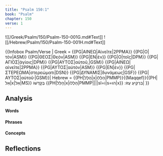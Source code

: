 ```yaml
---
title: "Psalm 150:1"
book: "Psalm"
chapter: 150
verse: 1
---
```

![[/Greek/Psalm/150/Psalm-150-001G.md#Text]]
![[/Hebrew/Psalm/150/Psalm-150-001H.md#Text]]

{{Infobox Psalm/Verse |
  Greek = {{PG|ΑΙΝΕΩ|Αἰνεῖτε|2PPMA}} {{PG|Ο|τὸν|ASM}} {{PG|ΘΕΟΣ|Θεὸν|ASM}} {{PG|ΕΝ|ἐν}} {{PG|Ο|τοῖς|DPM}} {{PG|ΑΓΙΟΣ|ἁγίοις|DPM}} {{PG|ΑΥΤΟΣ|αὐτοῦ,|GSM}} {{PG|ΑΙΝΕΩ|αἰνεῖτε|2PPMA}} {{PG|ΑΥΤΟΣ|αὐτὸν|ASM}} {{PG|ΕΝ|ἐν}} {{PG|ΣΤΕΡΕΩΜΑ|στερεώματι|DSN}} {{PG|ΔΥΝΑΜΙΣ|δυνάμεως|GSF}} {{PG|ΑΥΤΟΣ|αὐτοῦ·|GSM}}|
  Hebrew = {{PH|הָלַל|x|הַלְלוּ|PMMP}}{{Maqqef}}{{PH|אֵל|x|אֵל|MS}}
בְּקָדְשׁוֹ
{{PH|הָלַל|x|הַלְלוּ|PMMP||||sl=וֹ|s=הוּ|x}}
בִּרְקִיעַ
עֻזֹּו
׃|
}}

## Analysis

#### Words

#### Phrases

#### Concepts

## Reflections
